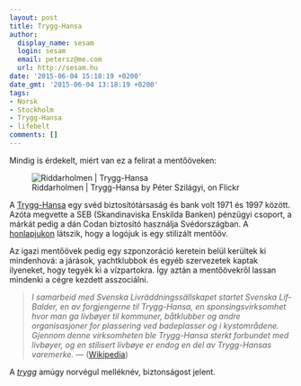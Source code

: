 ```yaml
---
layout: post
title: Trygg-Hansa
author:
  display_name: sesam
  login: sesam
  email: petersz@me.com
  url: http://sesam.hu
date: '2015-06-04 15:18:19 +0200'
date_gmt: '2015-06-04 13:18:19 +0200'
tags:
- Norsk
- Stockholm
- Trygg-Hansa
- lifebelt
comments: []
---
```


Mindig is érdekelt, miért van ez a felirat a mentőöveken:

<figure>
  <img src="https://c1.staticflickr.com/1/482/18449540702_668f7abded_c.jpg" alt="Riddarholmen | Trygg-Hansa">
  <figcaption>Riddarholmen | Trygg-Hansa by Péter Szilágyi, on Flickr</figcaption>
</figure>

A [Trygg-Hansa](http://no.wikipedia.org/wiki/Trygg-Hansa) egy svéd biztosítótársaság és bank volt 1971 és 1997 között. Azóta megvette a SEB (Skandinaviska Enskilda Banken) pénzügyi csoport, a márkát pedig a dán Codan biztosító használja Svédországban. A [honlapjukon](http://www.trygghansa.se/) látszik, hogy a logójuk is egy stilizált mentőöv.

Az igazi mentőövek pedig egy szponzoráció keretein belül kerültek ki mindenhová: a járások, yachtklubbok és egyéb szervezetek kaptak ilyeneket, hogy tegyék ki a vízpartokra. Így aztán a mentőövekről lassan mindenki a cégre kezdett asszociálni.

> _I samarbeid med Svenska Livräddningssällskapet startet Svenska Lif-Balder, en av forgjengerne til Trygg-Hansa, en sponsingsvirksomhet hvor man ga livbøyer til kommuner, båtklubber og andre organisasjoner for plassering ved badeplasser og i kystområdene. Gjennom denne virksomheten ble Trygg-Hansa sterkt forbundet med livbøyer, og en stilisert livbøye er endog en del av Trygg-Hansas varemerke._ — ([Wikipedia](http://no.wikipedia.org/wiki/Trygg-Hansa))

A _[trygg](http://www.norskengelskordbok.com/no/ordliste-norsk-engelsk/trygg)_ amúgy norvégul melléknév, biztonságost jelent.
